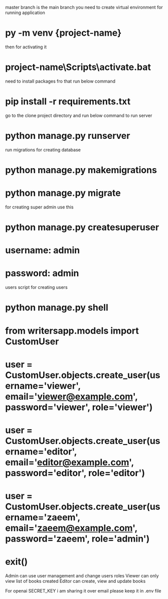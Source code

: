 master branch is the main branch
you need to create virtual environment for running application

# py -m venv {project-name}

then for activating it
# project-name\Scripts\activate.bat

need to install packages fro that run below command
# pip install -r requirements.txt

go to the clone project directory and run below command to run server
# python manage.py runserver

run migrations for creating database
# python manage.py makemigrations
# python manage.py migrate

for creating super admin use this
# python manage.py createsuperuser
# username: admin
# password: admin

users script for creating users
# python manage.py shell
# from writersapp.models import CustomUser
# user = CustomUser.objects.create_user(username='viewer', email='viewer@example.com', password='viewer', role='viewer')
# user = CustomUser.objects.create_user(username='editor', email='editor@example.com', password='editor', role='editor')
# user = CustomUser.objects.create_user(username='zaeem', email='zaeem@example.com', password='zaeem', role='admin')
# exit()

Admin can use user management and change users roles
Viewer can only view list of books created
Editor can create, view and update books

For openai SECRET_KEY i am sharing it over email please keep it in .env file

